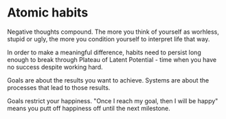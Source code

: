 # Atomic habits

Negative thoughts compound. The more you think of yourself as worhless, stupid or ugly, the more you condition yourself to interpret life that way.


In order to make a meaningful difference, habits need to persist long enough to break through Plateau of Latent Potential - time when you have no success despite working hard.

Goals are about the results you want to achieve. Systems are about the processes that lead to those results.

Goals restrict your happiness. "Once I reach my goal, then I will be happy" means you putt off happiness off until the next milestone.
